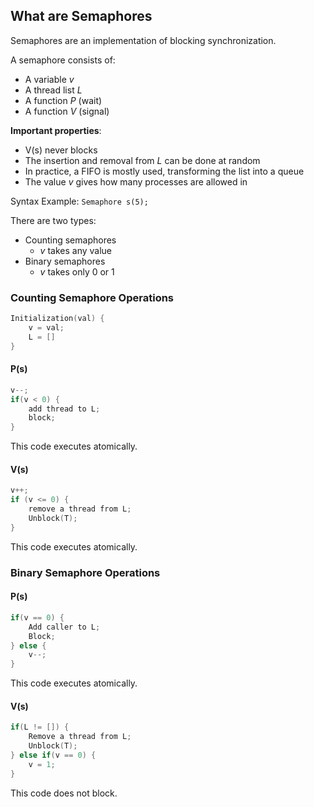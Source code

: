 ## What are Semaphores

Semaphores are an implementation of blocking synchronization. 

A semaphore consists of:
- A variable $v$
- A thread list $L$
- A function $P$ (wait)
- A function $V$ (signal)

**Important properties**:
- V(s) never blocks
- The insertion and removal from $L$ can be done at random
- In practice, a FIFO is mostly used, transforming the list into a queue
- The value $v$ gives how many processes are allowed in

Syntax Example: `Semaphore s(5);`

There are two types: 
- Counting semaphores
	- $v$ takes any value
- Binary semaphores
	- $v$ takes only 0 or 1

### Counting Semaphore Operations

```c
Initialization(val) {
	v = val;
	L = []
}
```
#### P(s)

```c
v--;
if(v < 0) {
	add thread to L;
	block;
}
```

This code executes atomically.

#### V(s)

```c
v++;
if (v <= 0) {
	remove a thread from L;
	Unblock(T);
}
```

This code executes atomically.

### Binary Semaphore Operations

#### P(s)

```c
if(v == 0) {
	Add caller to L;
	Block;
} else {
	v--;
}
```

This code executes atomically.
#### V(s)

```c
if(L != []) {
	Remove a thread from L;
	Unblock(T);
} else if(v == 0) {
	v = 1;
}
```

This code does not block.